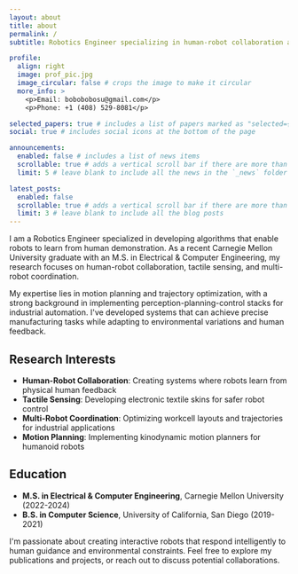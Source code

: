 ```yaml
---
layout: about
title: about
permalink: /
subtitle: Robotics Engineer specializing in human-robot collaboration and tactile sensing

profile:
  align: right
  image: prof_pic.jpg
  image_circular: false # crops the image to make it circular
  more_info: >
    <p>Email: bobobobosu@gmail.com</p>
    <p>Phone: +1 (408) 529-8081</p>

selected_papers: true # includes a list of papers marked as "selected={true}"
social: true # includes social icons at the bottom of the page

announcements:
  enabled: false # includes a list of news items
  scrollable: true # adds a vertical scroll bar if there are more than 3 news items
  limit: 5 # leave blank to include all the news in the `_news` folder

latest_posts:
  enabled: false
  scrollable: true # adds a vertical scroll bar if there are more than 3 new posts items
  limit: 3 # leave blank to include all the blog posts
---
```


I am a Robotics Engineer specialized in developing algorithms that enable robots to learn from human demonstration. As a recent Carnegie Mellon University graduate with an M.S. in Electrical & Computer Engineering, my research focuses on human-robot collaboration, tactile sensing, and multi-robot coordination.

My expertise lies in motion planning and trajectory optimization, with a strong background in implementing perception-planning-control stacks for industrial automation. I've developed systems that can achieve precise manufacturing tasks while adapting to environmental variations and human feedback.

## Research Interests

- **Human-Robot Collaboration**: Creating systems where robots learn from physical human feedback
- **Tactile Sensing**: Developing electronic textile skins for safer robot control
- **Multi-Robot Coordination**: Optimizing workcell layouts and trajectories for industrial applications
- **Motion Planning**: Implementing kinodynamic motion planners for humanoid robots

## Education

- **M.S. in Electrical & Computer Engineering**, Carnegie Mellon University (2022-2024)
- **B.S. in Computer Science**, University of California, San Diego (2019-2021)

I'm passionate about creating interactive robots that respond intelligently to human guidance and environmental constraints. Feel free to explore my publications and projects, or reach out to discuss potential collaborations.
